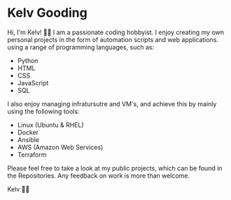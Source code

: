 # Kelv Gooding

Hi, I'm Kelv! 👋🏾 I am a passionate coding hobbyist. I enjoy creating my own personal projects in the form of automation scripts and web applications. using a range of programming languages, such as:

- Python
- HTML
- CSS
- JavaScript
- SQL

I also enjoy managing infratursutre and VM's, and achieve this by mainly using the following tools:

- Linux (Ubuntu & RHEL)
- Docker
- Ansible
- AWS (Amazon Web Services)
- Terraform

Please feel free to take a look at my public projects, which can be found in the Repositories. Any feedback on work is more than welcome.

Kelv ✌🏾

<!---
KGoodz93/KGoodz93 is a ✨ special ✨ repository because its `README.md` (this file) appears on your GitHub profile.
You can click the Preview link to take a look at your changes.
--->
